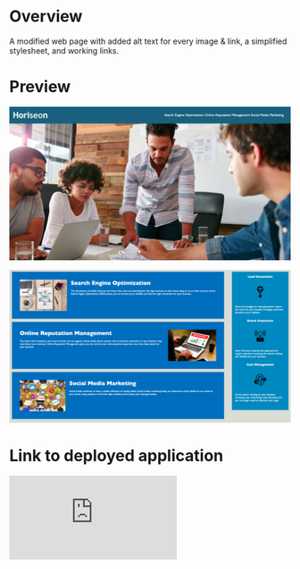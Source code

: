 # Overview
A modified web page with added alt text for every image & link, a simplified stylesheet, and working links. 

# Preview
![Image of website](./Develop/assets/images/image1.png)

![Image 2 of website](./Develop/assets/images/image2.png)

# Link to deployed application

![Code Refactor](https://kelseybenedict.github.io/01-Code%20Refactor/Develop/index.html)